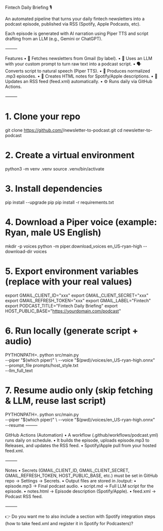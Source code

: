 Fintech Daily Briefing 🎙️

An automated pipeline that turns your daily fintech newsletters into a podcast episode, published via RSS (Spotify, Apple Podcasts, etc).

Each episode is generated with AI narration using Piper TTS and script drafting from an LLM (e.g., Gemini or ChatGPT).

⸻

Features
	•	📧 Fetches newsletters from Gmail (by label).
	•	🧠 Uses an LLM with your custom prompt to turn raw text into a podcast script.
	•	🗣️ Converts script to natural speech (Piper TTS).
	•	🎵 Produces normalized .mp3 episodes.
	•	📰 Creates HTML notes for Spotify/Apple descriptions.
	•	📡 Updates an RSS feed (feed.xml) automatically.
	•	⚙️ Runs daily via GitHub Actions.

⸻

# 1. Clone your repo
git clone https://github.com/<your-username>/newsletter-to-podcast.git
cd newsletter-to-podcast

# 2. Create a virtual environment
python3 -m venv .venv
source .venv/bin/activate

# 3. Install dependencies
pip install --upgrade pip
pip install -r requirements.txt

# 4. Download a Piper voice (example: Ryan, male US English)
mkdir -p voices
python -m piper.download_voices en_US-ryan-high --download-dir voices

# 5. Export environment variables (replace with your real values)
export GMAIL_CLIENT_ID="xxx"
export GMAIL_CLIENT_SECRET="xxx"
export GMAIL_REFRESH_TOKEN="xxx"
export GMAIL_LABEL="Fintech"
export PODCAST_TITLE="Fintech Daily Briefing"
export HOST_PUBLIC_BASE="https://yourdomain.com/podcast"

# 6. Run locally (generate script + audio)
PYTHONPATH=. python src/main.py \
  --piper "$(which piper)" \
  --voice "$(pwd)/voices/en_US-ryan-high.onnx" \
  --prompt_file prompts/host_style.txt \
  --llm_full_text

# 7. Resume audio only (skip fetching & LLM, reuse last script)
PYTHONPATH=. python src/main.py \
  --piper "$(which piper)" \
  --voice "$(pwd)/voices/en_US-ryan-high.onnx" \
  --resume
⸻

GitHub Actions (Automation)
	•	A workflow (.github/workflows/podcast.yml) runs daily on schedule.
	•	It builds the episode, uploads episode.mp3 to Releases, and updates the RSS feed.
	•	Spotify/Apple pull from your hosted feed.xml.

⸻

Notes
	•	Secrets (GMAIL_CLIENT_ID, GMAIL_CLIENT_SECRET, GMAIL_REFRESH_TOKEN, HOST_PUBLIC_BASE, etc.) must be set in GitHub repo → Settings → Secrets.
	•	Output files are stored in /output:
	•	episode.mp3 → Final podcast audio.
	•	script.md → Full LLM script for the episode.
	•	notes.html → Episode description (Spotify/Apple).
	•	feed.xml → Podcast RSS feed.

⸻

👉 Do you want me to also include a section with Spotify integration steps (how to take feed.xml and register it in Spotify for Podcasters)?
